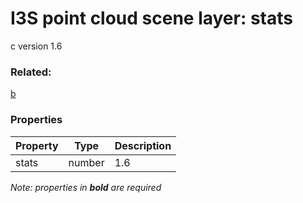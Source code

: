 # I3S point cloud scene layer: stats

c version 1.6

### Related:

[b](b.md)
### Properties

| Property | Type | Description |
| --- | --- | --- |
| stats | number | 1.6 |

*Note: properties in **bold** are required*

